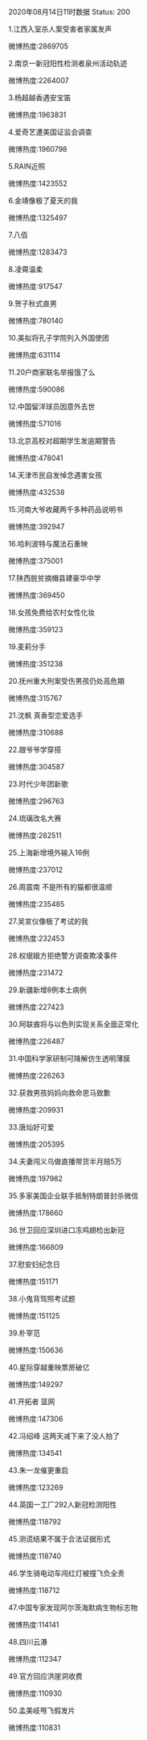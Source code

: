 2020年08月14日11时数据
Status: 200

1.江西入室杀人案受害者家属发声

微博热度:2869705

2.南京一新冠阳性检测者泉州活动轨迹

微博热度:2264007

3.杨超越香遇安宝笛

微博热度:1963831

4.爱奇艺遭美国证监会调查

微博热度:1960798

5.RAIN近照

微博热度:1423552

6.金靖像极了夏天的我

微博热度:1325497

7.八佰

微博热度:1283473

8.凌霄温柔

微博热度:917547

9.贺子秋式直男

微博热度:780140

10.美拟将孔子学院列入外国使团

微博热度:631114

11.20户商家联名举报饿了么

微博热度:590086

12.中国留洋球员因意外去世

微博热度:571016

13.北京高校对超期学生发逾期警告

微博热度:478041

14.天津市民自发悼念遇害女孩

微博热度:432538

15.河南大爷收藏两千多种药品说明书

微博热度:392947

16.哈利波特与魔法石重映

微博热度:375001

17.陕西脱贫摘帽县建豪华中学

微博热度:369450

18.女孩免费给农村女性化妆

微博热度:359123

19.麦莉分手

微博热度:351238

20.抚州重大刑案受伤男孩仍处高危期

微博热度:315767

21.沈枫 真香型恋爱选手

微博热度:310688

22.跟爷爷学穿搭

微博热度:304587

23.时代少年团新歌

微博热度:296763

24.琉璃改名大赛

微博热度:282511

25.上海新增境外输入16例

微博热度:237012

26.周震南 不是所有的猫都很温顺

微博热度:235485

27.吴宣仪像极了考试的我

微博热度:232453

28.权珉娥方拒绝警方调查欺凌事件

微博热度:231472

29.新疆新增8例本土病例

微博热度:227423

30.阿联酋将与以色列实现关系全面正常化

微博热度:226487

31.中国科学家研制可降解仿生透明薄膜

微博热度:226263

32.获救男孩妈妈向救命恩马致歉

微博热度:209931

33.唐灿好可爱

微博热度:205395

34.夫妻闯义乌做直播带货半月赔5万

微博热度:197982

35.多家美国企业联手抵制特朗普封杀微信

微博热度:178660

36.世卫回应深圳进口冻鸡翅检出新冠

微博热度:166809

37.慰安妇纪念日

微博热度:151171

38.小鬼背驾照考试题

微博热度:151125

39.朴宰范

微博热度:150636

40.星际穿越重映票房破亿

微博热度:149297

41.开拓者 篮网

微博热度:147306

42.冯绍峰 这两天减下来了没人拍了

微博热度:134541

43.朱一龙催更重启

微博热度:123269

44.英国一工厂292人新冠检测阳性

微博热度:118792

45.测谎结果不属于合法证据形式

微博热度:118740

46.学生骑电动车闯红灯被撞飞负全责

微博热度:118712

47.中国专家发现阿尔茨海默病生物标志物

微博热度:114141

48.四川云瀑

微博热度:112347

49.官方回应洪崖洞收费

微博热度:110930

50.孟美岐甩飞假发片

微博热度:110831

